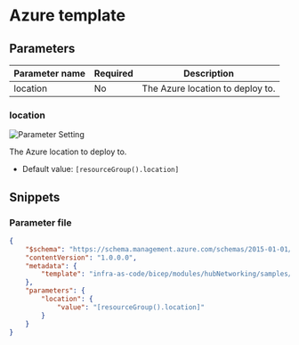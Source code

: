 # Azure template

## Parameters

Parameter name | Required | Description
-------------- | -------- | -----------
location       | No       | The Azure location to deploy to.

### location

![Parameter Setting](https://img.shields.io/badge/parameter-optional-green?style=flat-square)

The Azure location to deploy to.

- Default value: `[resourceGroup().location]`

## Snippets

### Parameter file

```json
{
    "$schema": "https://schema.management.azure.com/schemas/2015-01-01/deploymentParameters.json#",
    "contentVersion": "1.0.0.0",
    "metadata": {
        "template": "infra-as-code/bicep/modules/hubNetworking/samples/baseline.sample.json"
    },
    "parameters": {
        "location": {
            "value": "[resourceGroup().location]"
        }
    }
}
```
